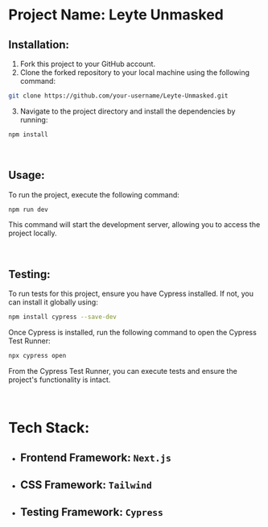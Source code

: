 # Project Name: Leyte Unmasked

## Installation:

1. Fork this project to your GitHub account.
2. Clone the forked repository to your local machine using the following command:

```bash
git clone https://github.com/your-username/Leyte-Unmasked.git
```

3. Navigate to the project directory and install the dependencies by running:

```bash
npm install
```

<br>

## Usage:

To run the project, execute the following command:

```bash
npm run dev
```

This command will start the development server, allowing you to access the project locally.

<br>

## Testing:

To run tests for this project, ensure you have Cypress installed. If not, you can install it globally using:

```bash
npm install cypress --save-dev
```

Once Cypress is installed, run the following command to open the Cypress Test Runner:

```bash
npx cypress open
```

From the Cypress Test Runner, you can execute tests and ensure the project's functionality is intact.

<br>

# Tech Stack:

- ## Frontend Framework: `Next.js`
- ## CSS Framework: `Tailwind`
- ## Testing Framework: `Cypress`
